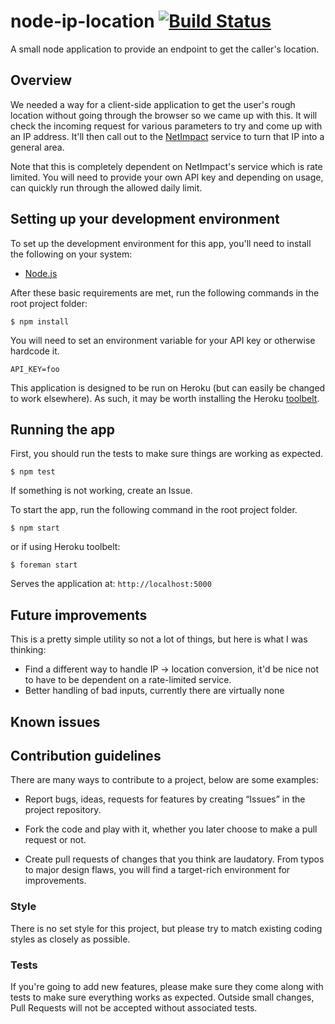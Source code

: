 # node-ip-location [![Build Status](https://travis-ci.org/developmentseed/node-ip-location.svg)](https://travis-ci.org/developmentseed/node-ip-location)

A small node application to provide an endpoint to get the caller's location. 

## Overview

We needed a way for a client-side application to get the user's rough location without 
going through the browser so we came up with this. It will check the incoming 
request for various parameters to try and come up with an IP address. It'll then 
call out to the [NetImpact](http://www.netimpact.com/) service to turn that IP 
into a general area. 

Note that this is completely dependent on NetImpact's service which is rate limited. 
You will need to provide your own API key and depending on usage, can quickly run 
through the allowed daily limit.

## Setting up your development environment
To set up the development environment for this app, you'll need to install the following on your system:

- [Node.js](http://nodejs.org/)

After these basic requirements are met, run the following commands in the root project folder:
```
$ npm install
```

You will need to set an environment variable for your API key or otherwise 
hardcode it.
```
API_KEY=foo
```

This application is designed to be run on Heroku (but can easily be changed to 
work elsewhere). As such, it may be worth installing the Heroku [toolbelt](https://toolbelt.heroku.com/).

## Running the app
First, you should run the tests to make sure things are working as expected.
```
$ npm test
```
If something is not working, create an Issue.

To start the app, run the following command in the root project folder.

```
$ npm start
```

or if using Heroku toolbelt:

```
$ foreman start
```

Serves the application at: `http://localhost:5000`

## Future improvements
This is a pretty simple utility so not a lot of things, but here is what I was 
thinking:

- Find a different way to handle IP -> location conversion, it'd be nice not 
to have to be dependent on a rate-limited service.
- Better handling of bad inputs, currently there are virtually none

## Known issues

## Contribution guidelines

There are many ways to contribute to a project, below are some examples:

- Report bugs, ideas, requests for features by creating “Issues” in the project repository.

- Fork the code and play with it, whether you later choose to make a pull request or not.

- Create pull requests of changes that you think are laudatory. From typos to major design flaws, you will find a target-rich environment for improvements.

### Style
There is no set style for this project, but please try to match existing coding 
styles as closely as possible.

### Tests
If you're going to add new features, please make sure they come along with 
tests to make sure everything works as expected. Outside small changes, Pull 
Requests will not be accepted without associated tests.
